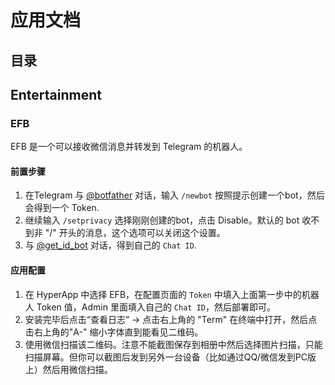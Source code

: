 # 应用文档


## 目录



## Entertainment

### EFB

EFB 是一个可以接收微信消息并转发到 Telegram 的机器人。

#### 前置步骤

1. 在Telegram 与 [@botfather](https://t.me/botfather) 对话，输入 `/newbot` 按照提示创建一个bot，然后会得到一个 Token.
2. 继续输入 `/setprivacy` 选择刚刚创建的bot，点击 Disable。默认的 bot 收不到非 "/" 开头的消息，这个选项可以关闭这个设置。
3. 与 [@get_id_bot](https://t.me/get_id_bot) 对话，得到自己的 `Chat ID`.

#### 应用配置

1. 在 HyperApp 中选择 EFB，在配置页面的 `Token` 中填入上面第一步中的机器人 Token 值，Admin 里面填入自己的 `Chat ID`，然后部署即可。
2. 安装完毕后点击“查看日志” -> 点击右上角的 "Term" 在终端中打开，然后点击右上角的"A-" 缩小字体直到能看见二维码。
3. 使用微信扫描该二维码。注意不能截图保存到相册中然后选择图片扫描，只能扫描屏幕。但你可以截图后发到另外一台设备（比如通过QQ/微信发到PC版上）然后用微信扫描。







